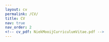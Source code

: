 ```yaml
---
layout: cv
permalink: /CV/
title: CV
nav: true
nav_order: 2
<!-- cv_pdf: NiekMooijCurriculumVitae.pdf -->
---
```

